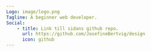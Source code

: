 ```yaml
---
Logo: image/logo.png
Tagline: A beginner web developer.
Social:
    - title: Link till sidans github repo.
      url: https://github.com/JosefineBertvig/design
      icon: github
---
```

